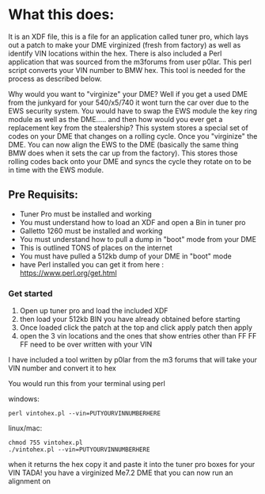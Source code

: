 # What this does:
It is an XDF file, this is a file for an application called tuner pro, which lays out a patch to make your DME virginized (fresh from factory) as well as identify VIN locations within the hex. There is also included a Perl application that was sourced from the m3forums from user p0lar. This perl script converts your VIN number to BMW hex. This tool is needed for the process as described below.

Why would you want to "virginize" your DME? Well if you get a used DME from the junkyard for your 540/x5/740 it wont turn the car over due to the EWS security system. You would have to swap the EWS module the key ring module as well as the DME..... and then how would you ever get a replacement key from the stealership?
This system stores a special set of codes on your DME that changes on a rolling cycle. Once you "virginize" the DME. You can now align the EWS to the DME (basically the same thing BMW does when it sets the car up from the factory). This stores those rolling codes back onto your DME and syncs the cycle they rotate on to be in time with the EWS module.


## Pre Requisits:
- Tuner Pro must be installed and working
- You must understand how to load an XDF and open a Bin in tuner pro
- Galletto 1260 must be installed and working
- You must understand how to pull a dump in "boot" mode from your DME
- This is outlined TONS of places on the internet
- You must have pulled a 512kb dump of your DME in "boot" mode
- have Perl installed you can get it from here : https://www.perl.org/get.html


### Get started
1. Open up tuner pro and load the included XDF
2. then load your 512kb BIN you have already obtained before starting
3. Once loaded click the patch at the top and click apply patch then apply
4. open the 3 vin locations and the ones that show entries other than FF FF FF need to be over written with your VIN

I have included a tool written by p0lar from the m3 forums that will take your VIN number and convert it to hex

You would run this from your terminal using perl

windows:

`perl vintohex.pl --vin=PUTYOURVINNUMBERHERE`

linux/mac:

`chmod 755 vintohex.pl` <br>
`./vintohex.pl --vin=PUTYOURVINNUMBERHERE`


when it returns the hex copy it and paste it into the tuner pro boxes for your VIN
TADA! you have a virginized Me7.2 DME that you can now run an alignment on
